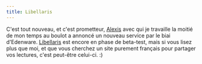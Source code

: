 ```yaml
---
title: Libellaris
---
```


C'est tout nouveau, et c'est prometteur, [Alexis](http://www.sukria.net) avec
qui je travaille la moitié de mon temps au boulot a annoncé un nouveau service
par le biai d'Edenware. [Libellaris](http://libellaris.fr) est encore en phase
de beta-test, mais si vous lisez plus que moi, et que vous cherchez un site
purement français pour partager vos lectures, c'est peut-être celui-ci. :)

